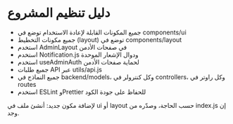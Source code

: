 # دليل تنظيم المشروع

- جميع المكونات القابلة لإعادة الاستخدام توضع في components/ui
- جميع مكونات التخطيط (layout) توضع في components/layout
- استخدم AdminLayout في صفحات الأدمن
- استخدم Notification.js ودوال الإشعار الموحدة
- استخدم useAdminAuth لحماية صفحات الأدمن
- جميع طلبات API عبر utils/api.js
- جميع النماذج في backend/models، وكل كنترولر في controllers، وكل راوتر في routes
- استخدم ESLint وPrettier للحفاظ على جودة الكود

لإضافة مكون جديد: أنشئ ملف في ui أو layout حسب الحاجة، وصدّره من index.js إن وجد.
